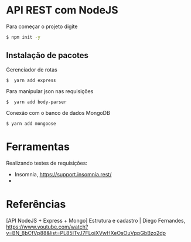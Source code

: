 # API REST com NodeJS

Para começar o projeto digite 
```bash 
$ npm init -y 
```

## Instalação de pacotes 

Gerenciador de rotas 
```
$  yarn add express
``` 

Para manipular json nas requisições 
```
$  yarn add body-parser 
``` 

Conexão com o banco de dados MongoDB
```
$ yarn add mongoose
``` 

# Ferramentas 

Realizando testes de requisições: 
* Insomnia, https://support.insomnia.rest/ 
* 

# Referências 

[API NodeJS + Express + Mongo] Estrutura e cadastro | Diego Fernandes, https://www.youtube.com/watch?v=BN_8bCfVp88&list=PL85ITvJ7FLoiXVwHXeOsOuVppGbBzo2dp 